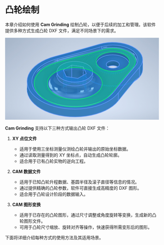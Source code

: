 # 凸轮绘制

本章介绍如何使用 **Cam Grinding** 绘制凸轮，以便于后续的加工和管理。该软件提供多种方式生成凸轮 DXF 文件，满足不同场景下的需求。

![img](resources/cam.jpg)

**Cam Grinding** 支持以下三种方式输出凸轮 DXF 文件：

1. **XY 点位文件**
    - 适用于使用三坐标测量仪测绘凸轮并输出的原始坐标数据。
    - 通过读取测量得到的 XY 坐标点，自动生成凸轮轮廓。
    - 适合用于已有凸轮实物的逆向工程。

2. **CAM 数据文件**
    - 适用于已知凸轮升程数据、基圆半径及滚子直径等信息的情况。
    - 通过提供精确的凸轮参数，软件可直接生成高精度的 DXF 图形。
    - 适合用于凸轮设计阶段的数据输入。

3. **CAM 图形变换**
    - 适用于已存在的凸轮图形，通过尺寸调整或角度旋转等变换，生成新的凸轮图形文件。
    - 可用于凸轮尺寸缩放、旋转对齐等操作，快速获得所需变形后的图形。

下面将详细介绍每种方式的使用方法及其适用场景。

